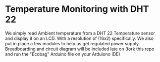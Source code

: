 # Temperature Monitoring with DHT 22 
We simply read Ambient temperature from a DHT 22 Temperature sensor and display it on an LCD. With a resolution of (16x2) specifically. We also put in place a few modules to help us get regulated power supply.
Breadboarding and circuit diagram will be included late on
(fork this repo and run the "Ecobag" Arduino file on your Arduiono IDE)
